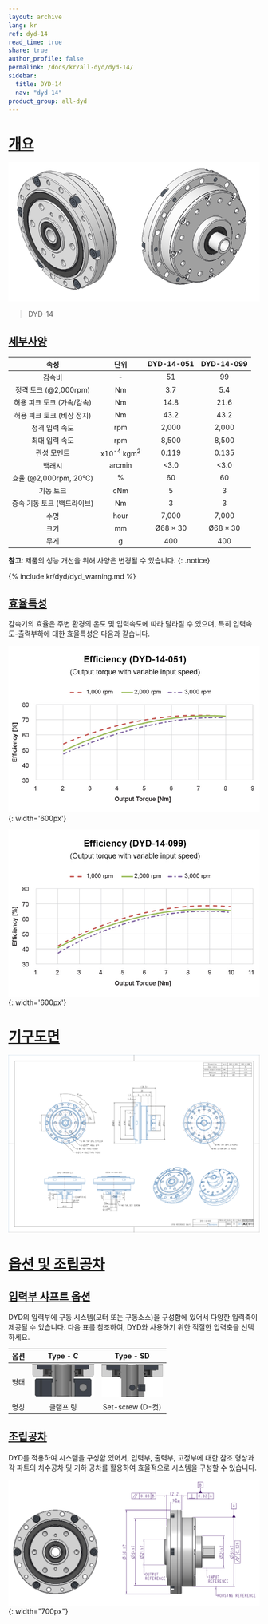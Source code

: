 ```yaml
---
layout: archive
lang: kr
ref: dyd-14
read_time: true
share: true
author_profile: false
permalink: /docs/kr/all-dyd/dyd-14/
sidebar:
  title: DYD-14
  nav: "dyd-14"
product_group: all-dyd
---
```


# [개요](#개요)

![](/assets/images/dyd/dyd_14_product_image_01.png)

> DYD-14

## [세부사양](#세부사양)

|            속성             |               단위               | DYD-14-051 | DYD-14-099 |
|:---------------------------:|:--------------------------------:|:----------:|:----------:|
|           감속비            |                \-                |     51     |     99     |
|    정격 토크 (@2,000rpm)    |                Nm                |    3.7     |    5.4     |
| 허용 피크 토크 (가속/감속)  |                Nm                |    14.8    |    21.6    |
| 허용 피크 토크 (비상 정지)  |                Nm                |    43.2    |    43.2    |
|       정격 입력 속도        |               rpm                |   2,000    |   2,000    |
|       최대 입력 속도        |               rpm                |   8,500    |   8,500    |
|         관성 모멘트         | x10<sup>-4</sup> kgm<sup>2</sup> |   0.119    |   0.135    |
|           백래시            |              arcmin              |    <3.0    |    <3.0    |
|    효율 (@2,000rpm, 20℃)    |                %                 |     60     |     60     |
|          기동 토크          |               cNm                |     5      |     3      |
| 증속 기동 토크 (백드라이브) |                Nm                |     3      |     3      |
|            수명             |               hour               |   7,000    |   7,000    |
|            크기             |                mm                |  Ø68 × 30  |  Ø68 × 30  |
|            무게             |                g                 |    400     |    400     |


**참고**: 제품의 성능 개선을 위해 사양은 변경될 수 있습니다.
{: .notice}

{% include kr/dyd/dyd_warning.md %}

## [효율특성](#효율특성)

감속기의 효율은 주변 환경의 온도 및 입력속도에 따라 달라질 수 있으며, 특히 입력속도-출력부하에 대한 효율특성은 다음과 같습니다.

![](/assets/images/dyd/efficiency_dyd_14_051.jpg){: width='600px'}

![](/assets/images/dyd/efficiency_dyd_14_099.jpg){: width='600px'}

# [기구도면](#기구도면)

![](/assets/images/dyd/dyd_14_drawing_update.png)

# [옵션 및 조립공차](#옵션-및-조립공차)

## [입력부 샤프트 옵션](#입력부-샤프트-옵션)

DYD의 입력부에 구동 시스템(모터 또는 구동소스)을 구성함에 있어서 다양한 입력축이 제공될 수 있습니다. 다음 표를 참조하여, DYD와 사용하기 위한 적절한 입력축을 선택하세요. 

| 옵션 |                Type - C                |                Type - SD                |
|:----:|:--------------------------------------:|:---------------------------------------:|
| 형태 | ![](/assets/images/dyd/dyd_c_type.png) | ![](/assets/images/dyd/dyd_sd_type.png) |
| 명칭 |               클램프 링                |            Set-screw (D-컷)             |

## [조립공차](#조립공차)

DYD를 적용하여 시스템을 구성함 있어서, 입력부, 출력부, 고정부에 대한 참조 형상과 각 파트의 치수공차 및 기하 공차를 활용하여 효율적으로 시스템을 구성할 수 있습니다.

![](/assets/images/dyd/dyd_14_assembly_tollerance_01.png){: width="700px"}
